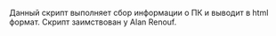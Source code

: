Данный скрипт выполняет сбор информации о ПК и выводит в html формат.
Скрипт заимствован у Alan Renouf.
